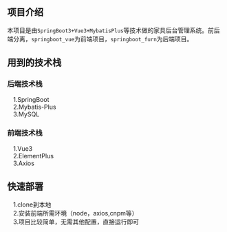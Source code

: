 ## 项目介绍
本项目是由`SpringBoot3+Vue3+MybatisPlus`等技术做的家具后台管理系统。前后端分离，`springboot_vue`为前端项目，`springboot_furn`为后端项目。
## 用到的技术栈
### 后端技术栈
&emsp;1.SpringBoot<br/>
&emsp;2.Mybatis-Plus<br/>
&emsp;3.MySQL<br/>
### 前端技术栈
&emsp;1.Vue3<br/>
&emsp;2.ElementPlus<br/>
&emsp;3.Axios<br/>
## 快速部署
&emsp;1.clone到本地<br/>
&emsp;2.安装前端所需环境（node，axios,cnpm等）<br/>
&emsp;3.项目比较简单，无需其他配置，直接运行即可<br/>
